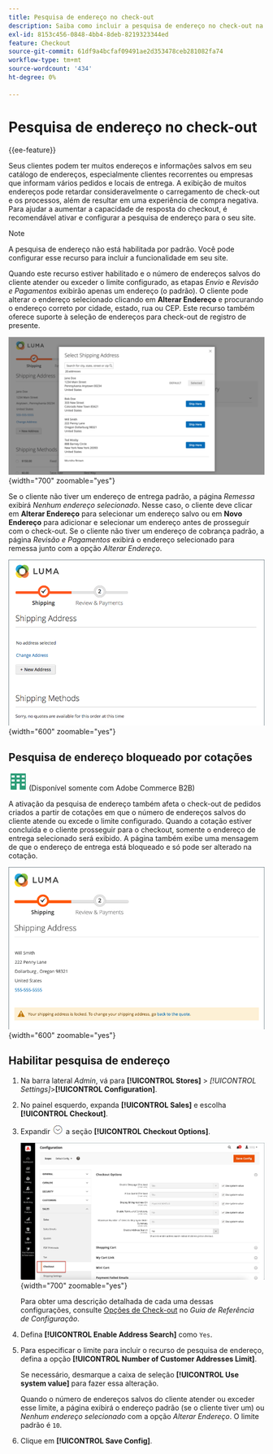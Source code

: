 ```yaml
---
title: Pesquisa de endereço no check-out
description: Saiba como incluir a pesquisa de endereço no check-out na loja.
exl-id: 8153c456-0848-4bb4-8deb-8219323344ed
feature: Checkout
source-git-commit: 61df9a4bcfaf09491ae2d353478ceb281082fa74
workflow-type: tm+mt
source-wordcount: '434'
ht-degree: 0%

---
```


# Pesquisa de endereço no check-out

{{ee-feature}}

Seus clientes podem ter muitos endereços e informações salvos em seu catálogo de endereços, especialmente clientes recorrentes ou empresas que informam vários pedidos e locais de entrega. A exibição de muitos endereços pode retardar consideravelmente o carregamento de check-out e os processos, além de resultar em uma experiência de compra negativa. Para ajudar a aumentar a capacidade de resposta do checkout, é recomendável ativar e configurar a pesquisa de endereço para o seu site.

>[!NOTE]
>
>A pesquisa de endereço não está habilitada por padrão. Você pode configurar esse recurso para incluir a funcionalidade em seu site.

Quando este recurso estiver habilitado e o número de endereços salvos do cliente atender ou exceder o limite configurado, as etapas _Envio_ e _Revisão e Pagamentos_ exibirão apenas um endereço (o padrão). O cliente pode alterar o endereço selecionado clicando em **Alterar Endereço** e procurando o endereço correto por cidade, estado, rua ou CEP. Este recurso também oferece suporte à seleção de endereços para check-out de registro de presente.

![Check-out com endereços de remessa salvos exibidos](./assets/storefront-checkout-address-search.png){width="700" zoomable="yes"}

Se o cliente não tiver um endereço de entrega padrão, a página _Remessa_ exibirá _Nenhum endereço selecionado_. Nesse caso, o cliente deve clicar em **Alterar Endereço** para selecionar um endereço salvo ou em **Novo Endereço** para adicionar e selecionar um endereço antes de prosseguir com o check-out. Se o cliente não tiver um endereço de cobrança padrão, a página _Revisão e Pagamentos_ exibirá o endereço selecionado para remessa junto com a opção _Alterar Endereço_.

![Check-out sem endereço selecionado](./assets/storefront-checkout-address-search-no-default.png){width="600" zoomable="yes"}

## Pesquisa de endereço bloqueado por cotações

![Adobe Commerce B2B](../assets/b2b.svg) (Disponível somente com Adobe Commerce B2B)

A ativação da pesquisa de endereço também afeta o check-out de pedidos criados a partir de cotações em que o número de endereços salvos do cliente atende ou excede o limite configurado. Quando a cotação estiver concluída e o cliente prosseguir para o checkout, somente o endereço de entrega selecionado será exibido. A página também exibe uma mensagem de que o endereço de entrega está bloqueado e só pode ser alterado na cotação.

![Endereço de remessa bloqueado para uma cotação](./assets/quote-checkout-shipping-address-locked.png){width="600" zoomable="yes"}

## Habilitar pesquisa de endereço

1. Na barra lateral _Admin_, vá para **[!UICONTROL Stores]** > _[!UICONTROL Settings]_>**[!UICONTROL Configuration]**.

1. No painel esquerdo, expanda **[!UICONTROL Sales]** e escolha **[!UICONTROL Checkout]**.

1. Expandir ![Seletor de expansão](../assets/icon-display-expand.png) a seção **[!UICONTROL Checkout Options]**.

   ![Configuração - Opções de check-out](./assets/checkout-checkout-options.png){width="700" zoomable="yes"}

   Para obter uma descrição detalhada de cada uma dessas configurações, consulte [Opções de Check-out](../configuration-reference/sales/checkout.md#checkout-options) no _Guia de Referência de Configuração_.

1. Defina **[!UICONTROL Enable Address Search]** como `Yes`.

1. Para especificar o limite para incluir o recurso de pesquisa de endereço, defina a opção **[!UICONTROL Number of Customer Addresses Limit]**.

   Se necessário, desmarque a caixa de seleção **[!UICONTROL Use system value]** para fazer essa alteração.

   Quando o número de endereços salvos do cliente atender ou exceder esse limite, a página exibirá o endereço padrão (se o cliente tiver um) ou _Nenhum endereço selecionado_ com a opção _Alterar Endereço_. O limite padrão é `10`.

1. Clique em **[!UICONTROL Save Config]**.
